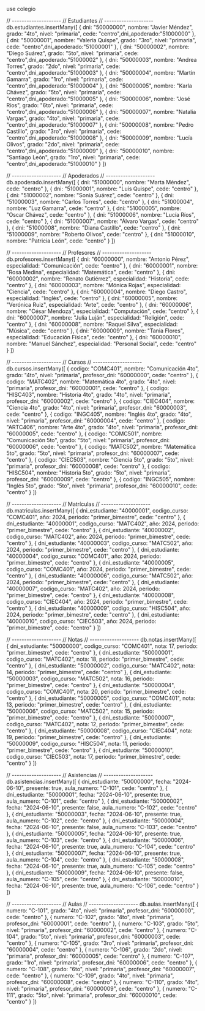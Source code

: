 use colegio

// --------------------
// Estudiantes
// --------------------
db.estudiantes.insertMany([
  { dni: "50000000", nombre: "Javier Méndez", grado: "4to", nivel: "primaria", cede: "centro",dni_apoderado:"51000000" },
  { dni: "50000001", nombre: "Valeria Quispe", grado: "3ro", nivel: "primaria", cede: "centro",dni_apoderado:"51000001" },
  { dni: "50000002", nombre: "Diego Suárez", grado: "5to", nivel: "primaria", cede: "centro",dni_apoderado:"51000002" },
  { dni: "50000003", nombre: "Andrea Torres", grado: "2do", nivel: "primaria", cede: "centro",dni_apoderado:"51000003" },
  { dni: "50000004", nombre: "Martín Gamarra", grado: "1ro", nivel: "primaria", cede: "centro",dni_apoderado:"51000004" },
  { dni: "50000005", nombre: "Karla Chávez", grado: "5to", nivel: "primaria", cede: "centro",dni_apoderado:"51000005" },
  { dni: "50000006", nombre: "José Ríos", grado: "6to", nivel: "primaria", cede: "centro",dni_apoderado:"51000006" },
  { dni: "50000007", nombre: "Natalia Vargas", grado: "4to", nivel: "primaria", cede: "centro",dni_apoderado:"51000007" },
  { dni: "50000008", nombre: "Pedro Castillo", grado: "3ro", nivel: "primaria", cede: "centro",dni_apoderado:"51000008" },
  { dni: "50000009", nombre: "Lucía Olivos", grado: "2do", nivel: "primaria", cede: "centro",dni_apoderado:"51000009" },
  { dni: "50000010", nombre: "Santiago León", grado: "1ro", nivel: "primaria", cede: "centro",dni_apoderado:"51000010" }
])

// --------------------
// Apoderados
// --------------------
db.apoderado.insertMany([
  { dni: "51000000", nombre: "Marta Méndez", cede: "centro" },
  { dni: "51000001", nombre: "Luis Quispe", cede: "centro" },
  { dni: "51000002", nombre: "Sonia Suárez", cede: "centro" },
  { dni: "51000003", nombre: "Carlos Torres", cede: "centro" },
  { dni: "51000004", nombre: "Luz Gamarra", cede: "centro" },
  { dni: "51000005", nombre: "Oscar Chávez", cede: "centro" },
  { dni: "51000006", nombre: "Lucía Ríos", cede: "centro" },
  { dni: "51000007", nombre: "Álvaro Vargas", cede: "centro" },
  { dni: "51000008", nombre: "Diana Castillo", cede: "centro" },
  { dni: "51000009", nombre: "Roberto Olivos", cede: "centro" },
  { dni: "51000010", nombre: "Patricia León", cede: "centro" }
])

// --------------------
// Profesores
// --------------------
db.profesores.insertMany([
  { dni: "60000000", nombre: "Antonio Pérez", especialidad: "Comunicación", cede: "centro" },
  { dni: "60000001", nombre: "Rosa Medina", especialidad: "Matemática", cede: "centro" },
  { dni: "60000002", nombre: "Renato Gutiérrez", especialidad: "Historia", cede: "centro" },
  { dni: "60000003", nombre: "Mónica Rojas", especialidad: "Ciencia", cede: "centro" },
  { dni: "60000004", nombre: "Diego Castro", especialidad: "Inglés", cede: "centro" },
  { dni: "60000005", nombre: "Verónica Ruiz", especialidad: "Arte", cede: "centro" },
  { dni: "60000006", nombre: "César Mendoza", especialidad: "Computación", cede: "centro" },
  { dni: "60000007", nombre: "Julia Luján", especialidad: "Religión", cede: "centro" },
  { dni: "60000008", nombre: "Raquel Silva", especialidad: "Música", cede: "centro" },
  { dni: "60000009", nombre: "Tania Flores", especialidad: "Educación Física", cede: "centro" },
  { dni: "60000010", nombre: "Manuel Sánchez", especialidad: "Personal Social", cede: "centro" }
])

// --------------------
// Cursos
// --------------------
db.cursos.insertMany([
  { codigo: "COMC401", nombre: "Comunicación 4to", grado: "4to", nivel: "primaria", profesor_dni: "60000000", cede: "centro" },
  { codigo: "MATC402", nombre: "Matemática 4to", grado: "4to", nivel: "primaria", profesor_dni: "60000001", cede: "centro" },
  { codigo: "HISC403", nombre: "Historia 4to", grado: "4to", nivel: "primaria", profesor_dni: "60000002", cede: "centro" },
  { codigo: "CIEC404", nombre: "Ciencia 4to", grado: "4to", nivel: "primaria", profesor_dni: "60000003", cede: "centro" },
  { codigo: "INGC405", nombre: "Inglés 4to", grado: "4to", nivel: "primaria", profesor_dni: "60000004", cede: "centro" },
  { codigo: "ARTC406", nombre: "Arte 4to", grado: "4to", nivel: "primaria", profesor_dni: "60000005", cede: "centro" },
  { codigo: "COMC501", nombre: "Comunicación 5to", grado: "5to", nivel: "primaria", profesor_dni: "60000006", cede: "centro" },
  { codigo: "MATC502", nombre: "Matemática 5to", grado: "5to", nivel: "primaria", profesor_dni: "60000007", cede: "centro" },
  { codigo: "CIEC503", nombre: "Ciencia 5to", grado: "5to", nivel: "primaria", profesor_dni: "60000008", cede: "centro" },
  { codigo: "HISC504", nombre: "Historia 5to", grado: "5to", nivel: "primaria", profesor_dni: "60000009", cede: "centro" },
  { codigo: "INGC505", nombre: "Inglés 5to", grado: "5to", nivel: "primaria", profesor_dni: "60000010", cede: "centro" }
])

// --------------------
// Matrículas
// --------------------
db.matriculas.insertMany([
  { dni_estudiante: "40000001", codigo_curso: "COMC401", año: 2024, periodo: "primer_bimestre", cede: "centro" },
  { dni_estudiante: "40000001", codigo_curso: "MATC402", año: 2024, periodo: "primer_bimestre", cede: "centro" },
  { dni_estudiante: "40000002", codigo_curso: "MATC402", año: 2024, periodo: "primer_bimestre", cede: "centro" },
  { dni_estudiante: "40000003", codigo_curso: "MATC502", año: 2024, periodo: "primer_bimestre", cede: "centro" },
  { dni_estudiante: "40000004", codigo_curso: "COMC401", año: 2024, periodo: "primer_bimestre", cede: "centro" },
  { dni_estudiante: "40000005", codigo_curso: "COMC401", año: 2024, periodo: "primer_bimestre", cede: "centro" },
  { dni_estudiante: "40000006", codigo_curso: "MATC502", año: 2024, periodo: "primer_bimestre", cede: "centro" },
  { dni_estudiante: "40000007", codigo_curso: "MATC402", año: 2024, periodo: "primer_bimestre", cede: "centro" },
  { dni_estudiante: "40000008", codigo_curso: "CIEC404", año: 2024, periodo: "primer_bimestre", cede: "centro" },
  { dni_estudiante: "40000009", codigo_curso: "HISC504", año: 2024, periodo: "primer_bimestre", cede: "centro" },
  { dni_estudiante: "40000010", codigo_curso: "CIEC503", año: 2024, periodo: "primer_bimestre", cede: "centro" }
])

// --------------------
// Notas
// --------------------
db.notas.insertMany([
  { dni_estudiante: "50000000", codigo_curso: "COMC401", nota: 17, periodo: "primer_bimestre", cede: "centro" },
  { dni_estudiante: "50000001", codigo_curso: "MATC402", nota: 18, periodo: "primer_bimestre", cede: "centro" },
  { dni_estudiante: "50000002", codigo_curso: "MATC402", nota: 14, periodo: "primer_bimestre", cede: "centro" },
  { dni_estudiante: "50000003", codigo_curso: "MATC502", nota: 16, periodo: "primer_bimestre", cede: "centro" },
  { dni_estudiante: "50000004", codigo_curso: "COMC401", nota: 20, periodo: "primer_bimestre", cede: "centro" },
  { dni_estudiante: "50000005", codigo_curso: "COMC401", nota: 13, periodo: "primer_bimestre", cede: "centro" },
  { dni_estudiante: "50000006", codigo_curso: "MATC502", nota: 15, periodo: "primer_bimestre", cede: "centro" },
  { dni_estudiante: "50000007", codigo_curso: "MATC402", nota: 12, periodo: "primer_bimestre", cede: "centro" },
  { dni_estudiante: "50000008", codigo_curso: "CIEC404", nota: 19, periodo: "primer_bimestre", cede: "centro" },
  { dni_estudiante: "50000009", codigo_curso: "HISC504", nota: 11, periodo: "primer_bimestre", cede: "centro" },
  { dni_estudiante: "50000010", codigo_curso: "CIEC503", nota: 17, periodo: "primer_bimestre", cede: "centro" }
])

// --------------------
// Asistencias
// --------------------
db.asistencias.insertMany([
  { dni_estudiante: "50000000", fecha: "2024-06-10", presente: true, aula_numero: "C-101", cede: "centro" },
  { dni_estudiante: "50000001", fecha: "2024-06-10", presente: true, aula_numero: "C-101", cede: "centro" },
  { dni_estudiante: "50000002", fecha: "2024-06-10", presente: false, aula_numero: "C-102", cede: "centro" },
  { dni_estudiante: "50000003", fecha: "2024-06-10", presente: true, aula_numero: "C-102", cede: "centro" },
  { dni_estudiante: "50000004", fecha: "2024-06-10", presente: false, aula_numero: "C-103", cede: "centro" },
  { dni_estudiante: "50000005", fecha: "2024-06-10", presente: true, aula_numero: "C-103", cede: "centro" },
  { dni_estudiante: "50000006", fecha: "2024-06-10", presente: true, aula_numero: "C-104", cede: "centro" },
  { dni_estudiante: "50000007", fecha: "2024-06-10", presente: true, aula_numero: "C-104", cede: "centro" },
  { dni_estudiante: "50000008", fecha: "2024-06-10", presente: true, aula_numero: "C-105", cede: "centro" },
  { dni_estudiante: "50000009", fecha: "2024-06-10", presente: false, aula_numero: "C-105", cede: "centro" },
  { dni_estudiante: "50000010", fecha: "2024-06-10", presente: true, aula_numero: "C-106", cede: "centro" }
])

// --------------------
// Aulas
// --------------------
db.aulas.insertMany([
  { numero: "C-101", grado: "4to", nivel: "primaria", profesor_dni: "60000000", cede: "centro" },
  { numero: "C-102", grado: "4to", nivel: "primaria", profesor_dni: "60000001", cede: "centro" },
  { numero: "C-103", grado: "5to", nivel: "primaria", profesor_dni: "60000002", cede: "centro" },
  { numero: "C-104", grado: "5to", nivel: "primaria", profesor_dni: "60000003", cede: "centro" },
  { numero: "C-105", grado: "3ro", nivel: "primaria", profesor_dni: "60000004", cede: "centro" },
  { numero: "C-106", grado: "2do", nivel: "primaria", profesor_dni: "60000005", cede: "centro" },
  { numero: "C-107", grado: "1ro", nivel: "primaria", profesor_dni: "60000006", cede: "centro" },
  { numero: "C-108", grado: "6to", nivel: "primaria", profesor_dni: "60000007", cede: "centro" },
  { numero: "C-109", grado: "4to", nivel: "primaria", profesor_dni: "60000008", cede: "centro" },
  { numero: "C-110", grado: "4to", nivel: "primaria", profesor_dni: "60000009", cede: "centro" },
  { numero: "C-111", grado: "5to", nivel: "primaria", profesor_dni: "60000010", cede: "centro" }
])
